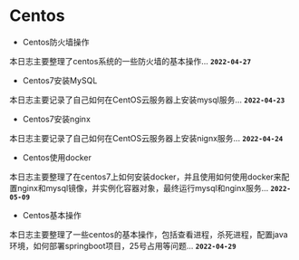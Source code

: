 # Centos

- Centos防火墙操作

本日志主要整理了centos系统的一些防火墙的基本操作...
**`2022-04-27`**

- Centos7安装MySQL

本日志主要记录了自己如何在CentOS云服务器上安装mysql服务...
**`2022-04-23`**

- Centos7安装nginx

本日志主要记录了自己如何在CentOS云服务器上安装nignx服务...
**`2022-04-24`**

- Centos使用docker

本日志主要整理了在centos7上如何安装docker，并且使用如何使用docker来配置nginx和mysql镜像，并实例化容器对象，最终运行mysql和nginx服务...
**`2022-05-09`**

- Centos基本操作

本日志主要整理了一些centos的基本操作，包括查看进程，杀死进程，配置java环境，如何部署springboot项目，25号占用等问题...
**`2022-04-29`**